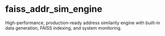 # faiss_addr_sim_engine
High-performance, production-ready address similarity engine with built-in data generation, FAISS indexing, and system monitoring.
